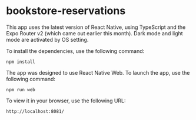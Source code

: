 # bookstore-reservations

This app uses the latest version of React Native, using TypeScript and the Expo Router v2 (which came out earlier this month). Dark mode and light mode are activated by OS setting.

To install the dependencies, use the following command:

```
npm install
```

 The app was designed to use React Native Web. To launch the app, use the following command:

```
npm run web
```

To view it in your browser, use the following URL:
```
http://localhost:8081/
```
